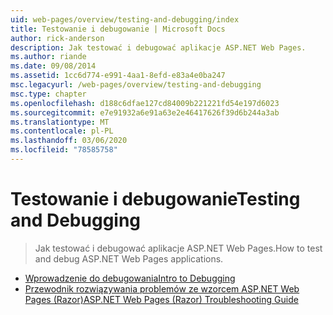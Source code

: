 ```yaml
---
uid: web-pages/overview/testing-and-debugging/index
title: Testowanie i debugowanie | Microsoft Docs
author: rick-anderson
description: Jak testować i debugować aplikacje ASP.NET Web Pages.
ms.author: riande
ms.date: 09/08/2014
ms.assetid: 1cc6d774-e991-4aa1-8efd-e83a4e0ba247
msc.legacyurl: /web-pages/overview/testing-and-debugging
msc.type: chapter
ms.openlocfilehash: d188c6dfae127cd84009b221221fd54e197d6023
ms.sourcegitcommit: e7e91932a6e91a63e2e46417626f39d6b244a3ab
ms.translationtype: MT
ms.contentlocale: pl-PL
ms.lasthandoff: 03/06/2020
ms.locfileid: "78585758"
---
```

# <a name="testing-and-debugging"></a><span data-ttu-id="b3469-103">Testowanie i debugowanie</span><span class="sxs-lookup"><span data-stu-id="b3469-103">Testing and Debugging</span></span>

> <span data-ttu-id="b3469-104">Jak testować i debugować aplikacje ASP.NET Web Pages.</span><span class="sxs-lookup"><span data-stu-id="b3469-104">How to test and debug ASP.NET Web Pages applications.</span></span>

- [<span data-ttu-id="b3469-105">Wprowadzenie do debugowania</span><span class="sxs-lookup"><span data-stu-id="b3469-105">Intro to Debugging</span></span>](introduction-to-debugging.md)
- [<span data-ttu-id="b3469-106">Przewodnik rozwiązywania problemów ze wzorcem ASP.NET Web Pages (Razor)</span><span class="sxs-lookup"><span data-stu-id="b3469-106">ASP.NET Web Pages (Razor) Troubleshooting Guide</span></span>](aspnet-web-pages-razor-troubleshooting-guide.md)
